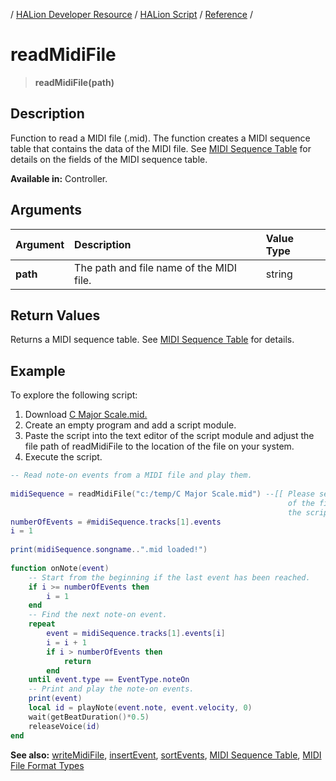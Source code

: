 / [HALion Developer Resource](../../HALion-Developer-Resource.md) / [HALion Script](./HALion-Script.md) / [Reference](./Reference.md) /

# readMidiFile

>**readMidiFile(path)**

## Description

Function to read a MIDI file (.mid). The function creates a MIDI sequence table that contains the data of the MIDI file. See [MIDI Sequence Table](./MIDI-Sequence-Table.md) for details on the fields of the MIDI sequence table.

**Available in:** Controller.

## Arguments

|Argument|Description|Value Type|
|:-|:-|:-|
|**path**|The path and file name of the MIDI file.|string|

## Return Values

Returns a MIDI sequence table. See [MIDI Sequence Table](./MIDI-Sequence-Table.md) for details.

## Example

To explore the following script:

1. Download [C Major Scale.mid.](../mid/C%20Major%20Scale.mid)
1. Create an empty program and add a script module.
1. Paste the script into the text editor of the script module and adjust the file path of readMidiFile to the location of the file on your system.
1. Execute the script.

```lua
-- Read note-on events from a MIDI file and play them.
 
midiSequence = readMidiFile("c:/temp/C Major Scale.mid") --[[ Please set the file path to the location
                                                              of the file on your system before you run
                                                              the script.]]
numberOfEvents = #midiSequence.tracks[1].events
i = 1
 
print(midiSequence.songname..".mid loaded!")
 
function onNote(event)
    -- Start from the beginning if the last event has been reached.
    if i >= numberOfEvents then
        i = 1
    end
    -- Find the next note-on event.
    repeat
        event = midiSequence.tracks[1].events[i]
        i = i + 1
        if i > numberOfEvents then
            return
        end
    until event.type == EventType.noteOn
    -- Print and play the note-on events.
    print(event)
    local id = playNote(event.note, event.velocity, 0)
    wait(getBeatDuration()*0.5)
    releaseVoice(id)
end
```

**See also:** [writeMidiFile](./writeMidiFile.md), [insertEvent](./insertEvent.md), [sortEvents](./sortEvents.md), [MIDI Sequence Table](./MIDI-Sequence-Table.md), [MIDI File Format Types](./MIDI-File-Format-Types.md)